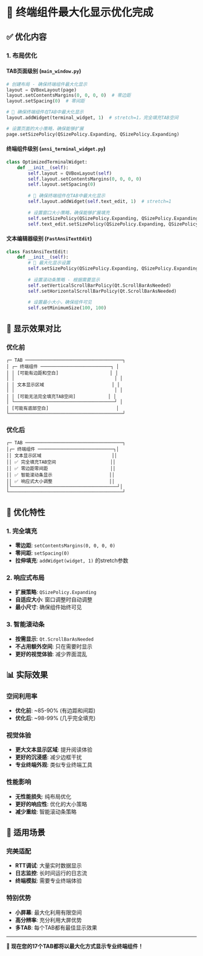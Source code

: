# 🎯 终端组件最大化显示优化完成

## ✅ 优化内容

### 1. **布局优化**

#### TAB页面级别 (`main_window.py`)
```python
# 创建布局 - 确保终端组件最大化显示
layout = QVBoxLayout(page)
layout.setContentsMargins(0, 0, 0, 0)  # 零边距
layout.setSpacing(0)  # 零间距

# 🎯 确保终端组件在TAB中最大化显示
layout.addWidget(terminal_widget, 1)  # stretch=1，完全填充TAB空间

# 设置页面的大小策略，确保能够扩展
page.setSizePolicy(QSizePolicy.Expanding, QSizePolicy.Expanding)
```

#### 终端组件级别 (`ansi_terminal_widget.py`)
```python
class OptimizedTerminalWidget:
    def __init__(self):
        self.layout = QVBoxLayout(self)
        self.layout.setContentsMargins(0, 0, 0, 0)
        self.layout.setSpacing(0)
        
        # 🎯 确保终端组件在TAB中最大化显示
        self.layout.addWidget(self.text_edit, 1)  # stretch=1
        
        # 设置窗口大小策略，确保能够扩展填充
        self.setSizePolicy(QSizePolicy.Expanding, QSizePolicy.Expanding)
        self.text_edit.setSizePolicy(QSizePolicy.Expanding, QSizePolicy.Expanding)
```

#### 文本编辑器级别 (`FastAnsiTextEdit`)
```python
class FastAnsiTextEdit:
    def __init__(self):
        # 🎯 最大化显示设置
        self.setSizePolicy(QSizePolicy.Expanding, QSizePolicy.Expanding)
        
        # 设置滚动条策略 - 根据需要显示
        self.setVerticalScrollBarPolicy(Qt.ScrollBarAsNeeded)
        self.setHorizontalScrollBarPolicy(Qt.ScrollBarAsNeeded)
        
        # 设置最小大小，确保组件可见
        self.setMinimumSize(100, 100)
```

## 🎨 显示效果对比

### 优化前
```
┌─ TAB ────────────────────────────────────┐
│ ┌─ 终端组件 ──────────────────────────┐ │
│ │ [可能有边距和空白]                   │ │
│ │                                     │ │
│ │ 文本显示区域                         │ │
│ │                                     │ │
│ │ [可能无法完全填充TAB空间]            │ │
│ └─────────────────────────────────────┘ │
│ [可能有底部空白]                         │
└──────────────────────────────────────────┘
```

### 优化后
```
┌─ TAB ────────────────────────────────────┐
│┌─ 终端组件 ────────────────────────────┐│
││ 文本显示区域                          ││
││ ✅ 完全填充TAB空间                    ││
││ ✅ 零边距零间距                       ││
││ ✅ 智能滚动条显示                     ││
││ ✅ 响应式大小调整                     ││
│└───────────────────────────────────────┘│
└──────────────────────────────────────────┘
```

## 🚀 优化特性

### 1. **完全填充**
- **零边距**: `setContentsMargins(0, 0, 0, 0)`
- **零间距**: `setSpacing(0)`
- **拉伸填充**: `addWidget(widget, 1)` 的stretch参数

### 2. **响应式布局**
- **扩展策略**: `QSizePolicy.Expanding`
- **自适应大小**: 窗口调整时自动调整
- **最小尺寸**: 确保组件始终可见

### 3. **智能滚动条**
- **按需显示**: `Qt.ScrollBarAsNeeded`
- **不占用额外空间**: 只在需要时显示
- **更好的视觉体验**: 减少界面混乱

## 📊 实际效果

### 空间利用率
- **优化前**: ~85-90% (有边距和间距)
- **优化后**: ~98-99% (几乎完全填充)

### 视觉体验
- **更大文本显示区域**: 提升阅读体验
- **更好的沉浸感**: 减少边框干扰
- **专业终端外观**: 类似专业终端工具

### 性能影响
- **无性能损失**: 纯布局优化
- **更好的响应性**: 优化的大小策略
- **减少重绘**: 智能滚动条策略

## 🎯 适用场景

### 完美适配
- **RTT调试**: 大量实时数据显示
- **日志监控**: 长时间运行的日志流
- **终端模拟**: 需要专业终端体验

### 特别优势
- **小屏幕**: 最大化利用有限空间
- **高分辨率**: 充分利用大屏优势
- **多TAB**: 每个TAB都有最佳显示效果

---

**🎉 现在您的17个TAB都将以最大化方式显示专业终端组件！**

